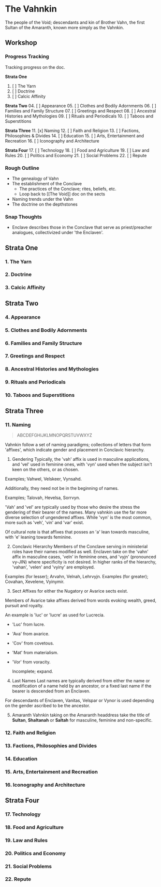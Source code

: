 # The Vahnkin
The people of the Void; descendants and kin of Brother Vahn, the first Sultan of the Amaranth, known more simply as the Vahnkin. 

## Workshop
### Progress Tracking
Tracking progress on the doc.

**Strata One**
01. [ ] The Yarn
02. [ ] Doctrine
03. [ ] Calcic Affinity

**Strata Two**
04. [ ] Appearance
05. [ ] Clothes and Bodily Adornments
06. [ ] Families and Family Structure
07. [ ] Greetings and Respect
08. [ ] Ancestral Histories and Mythologies
09. [ ] Rituals and Periodicals
10. [ ] Taboos and Superstitions 

**Strata Three**
11. [x] Naming
12. [ ] Faith and Religion
13. [ ] Factions, Philosophies & Divides
14. [ ] Education
15. [ ] Arts, Entertainment and Recreation
16. [ ] Iconography and Architecture

**Strata Four**
17. [ ] Technology
18. [ ] Food and Agriculture
19. [ ] Law and Rules
20. [ ] Politics and Economy
21. [ ] Social Problems
22. [ ] Repute

### Rough Outline
- The genealogy of Vahn
- The establishment of the Conclave
	- The practices of the Conclave; rites, beliefs, etc.
	- Loop back to [[The Void]] doc on the sects
- Naming trends under the Vahn
- The doctrine on the depthstones

### Snap Thoughts
- Enclave describes those in the Conclave that serve as priest/preacher analogues, collectivized under 'the Enclaven'. 

## Strata One
### 1. The Yarn
### 2. Doctrine
### 3. Calcic Affinity

## Strata Two
### 4. Appearance
### 5. Clothes and Bodily Adornments
### 6. Families and Family Structure
### 7. Greetings and Respect
### 8. Ancestral Histories and Mythologies
### 9. Rituals and Periodicals
### 10. Taboos and Superstitions

## Strata Three
### 11. Naming
> ABCDEFGHIJKLMNOPQRSTUVWXYZ

Vahnkin follow a set of naming paradigms; collections of letters that form 'affixes', which indicate gender and placement in Conclavic hierarchy. 

1. Gendering
Typically, the 'vah' affix is used in masculine applications, and 'vel' used in feminine ones, with 'vyn' used when the subject isn't keen on the others, or as chosen. 

Examples; Vahwel, Velskeer, Vynsahd.

Additionally, they need not be in the beginning of names.

Examples; Talovah, Hevelsa, Sorrvyn.

'Vah' and 'vel' are typically used by those who desire the stress the gendering of their bearer of the names. Many vahnkin use the far more diverse selection of ungendered affixes. While 'vyn' is the most common, more such as 'veh', 'vin' and 'var' exist. 

Of cultural note is that affixes that posses an 'a' lean towards masculine, with 'e' leaning towards feminine. 

2. Conclavic Hierarchy
Members of the Conclave serving in ministerial roles have their names modified as well. Enclaven take on the 'vahn' affix in masculine cases, 'veln' in feminine ones, and 'vyjn' (pronounced vy-JIN) where specificity is not desired. In higher ranks of the hierarchy, 'vahan', 'velen' and 'vyiny' are employed.

Examples (for lesser); Arvahn, Velnah, Lehrvyjn.
Examples (for greater); Covahan, Xevelene, Vyinymir.

3. Sect
Affixes for either the Nugatory or Avarice sects exist. 

Members of Avarice take affixes derived from words evoking wealth, greed, pursuit and royalty.

An example is 'luc' or 'lucre' as used for Lucrecia.
- 'Luc' from lucre.
- 'Ava' from avarice.
- 'Cov' from covetous.
- 'Mat' from materialism.
- 'Vor' from voracity.

	Incomplete; expand.

4. Last Names
Last names are typically derived from either the name or modification of a name held by an ancestor, or a fixed last name if the bearer is descended from an Enclaven.

For descendants of Enclaven, Vanitas, Velspar or Vynor is used depending on the gender ascribed to be the ancestor. 

5. Amaranth
Vahnkin taking on the Amaranth headdress take the title of **Sultan**, **Shaltanah** or **Saltah** for masculine, feminine and non-specific.   



### 12. Faith and Religion
### 13. Factions, Philosophies and Divides
### 14. Education
### 15. Arts, Entertainment and Recreation
### 16. Iconography and Architecture

## Strata Four
### 17. Technology
### 18. Food and Agriculture
### 19. Law and Rules
### 20. Politics and Economy
### 21. Social Problems
### 22. Repute




